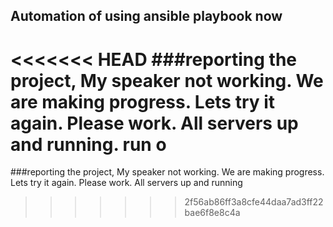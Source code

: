 ## Automation of using ansible playbook now
<<<<<<< HEAD
###reporting the project, My speaker not working. We are making progress. Lets try it again. Please work. All servers up and running. run o
=======
###reporting the project, My speaker not working. We are making progress. Lets try it again. Please work. All servers up and running
>>>>>>> 2f56ab86ff3a8cfe44daa7ad3ff22bae6f8e8c4a
